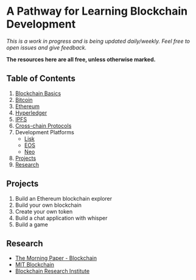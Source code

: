 # A Pathway for Learning Blockchain Development

*This is a work in progress and is being updated daily/weekly. Feel free to open issues and give feedback.*

**The resources here are all free, unless otherwise marked.**

## Table of Contents

1. [Blockchain Basics](BLOCKCHAIN_BASICS.md)
1. [Bitcoin](BITCOIN.md)
1. [Ethereum](ETHEREUM.md)
1. [Hyperledger](HYPERLEDGER.md)
1. [IPFS](IPFS.md)
1. [Cross-chain Protocols](CROSSCHAIN_PROTOCOLS.md)
1. Development Platforms
   * [Lisk](LISK.md)
   * [EOS](EOS.md)
   * [Neo](NEO.md)
1. [Projects](#projects)
1. [Research](#research)

## Projects

1. Build an Ethereum blockchain explorer
1. Build your own blockchain
1. Create your own token
1. Build a chat application with whisper
1. Build a game

## Research

* [The Morning Paper - Blockchain](https://blog.acolyer.org/?s=blockchain)
* [MIT Blockchain](http://blockchain.mit.edu/)
* [Blockchain Research Institute](https://www.blockchainresearchinstitute.org/)
